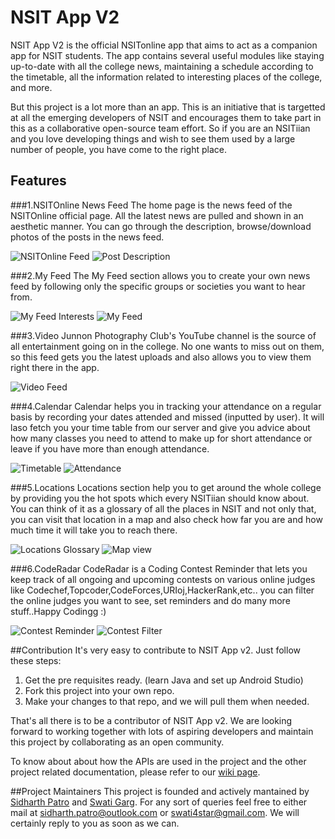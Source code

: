 # NSIT App V2
NSIT App V2 is the official NSITonline app that aims to act as a companion app for NSIT students. The app contains several useful modules like staying up-to-date with all the college news, maintaining a schedule according to the timetable, all the information related to interesting places of the college, and more.

But this project is a lot more than an app. This is an initiative that is targetted at all the emerging developers of NSIT and encourages them to take part in this as a collaborative open-source team effort. So if you are an NSITiian and you love developing things and wish to see them used by a large number of people, you have come to the right place. 

## Features
###1.NSITOnline News Feed
The home page is the news feed of the NSITOnline official page. All the latest news are pulled and shown in an aesthetic manner. You can go through the description, browse/download photos of the posts in the news feed.

![NSITOnline Feed](/../master/screenshots/1.png "NSITOnline Feed" )
![Post Description](/../master/screenshots/7.png "Post Description")

###2.My Feed
The My Feed section allows you to create your own news feed by following only the specific groups or societies you want to hear from.

![My Feed Interests](/../master/screenshots/2.png "My Feed Interests")
![My Feed](/../master/screenshots/3.png "My Feed")

###3.Video
Junnon Photography Club's YouTube channel is the source of all entertainment going on in the college. No one wants to miss out on them, so this feed gets you the latest uploads and also allows you to view them right there in the app. 

![Video Feed](/../master/screenshots/4.png "Video Feed")

###4.Calendar
Calendar helps you in tracking your attendance on a regular basis by recording your dates attended and missed (inputted by user). It will laso fetch you your time table from our server and give you advice about how many classes you need to attend to make up for short attendance or leave if you have more than enough attendance.

![Timetable](/../master/screenshots/5.png "Timetable")
![Attendance](/../master/screenshots/6.png "Attendance")

###5.Locations
Locations section help you to get around the whole college by providing you the hot spots which every NSITiian should know about. You can think of it as a glossary of all the places in NSIT and not only that, you can visit that location in a map and also check how far you are and how much time it will take you to reach there.

![Locations Glossary](/../master/screenshots/8.png "Locations Glossary")
![Map view](/../master/screenshots/9.png "Map view")

###6.CodeRadar 
CodeRadar is a Coding Contest Reminder that lets you keep track of all ongoing and upcoming contests on various online judges like Codechef,Topcoder,CodeForces,URIoj,HackerRank,etc..  you can filter the online judges you want to see, set reminders and do many more stuff..Happy Codingg :)


![Contest Reminder](/../master/screenshots/10.png "Contest Reminder")
![Contest Filter](/../master/screenshots/11.png "Contest Filter")

##Contribution
It's very easy to contribute to NSIT App v2. Just follow these steps:

1. Get the pre requisites ready. (learn Java and set up Android Studio)
2. Fork this project into your own repo.
3. Make your changes to that repo, and we will pull them when needed.

That's all there is to be a contributor of NSIT App v2. We are looking forward to working together with lots of aspiring developers and maintain this project by collaborating as an open community.

To know about about how the APIs are used in the project and the other project related documentation, please refer to our [ wiki page](https://github.com/Swati4star/NSIT-App-v2/wiki).

##Project Maintainers
This project is founded and actively mantained by [Sidharth Patro](https://github.com/sdpatro/) and [Swati Garg](https://github.com/Swati4star/). For any sort of queries feel free to either mail at sidharth.patro@outlook.com or swati4star@gmail.com. We will certainly reply to you as soon as we can.

